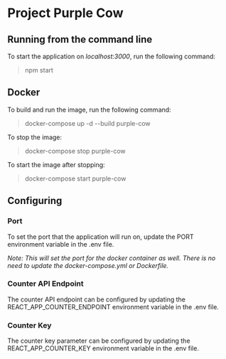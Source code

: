 # Project Purple Cow
## Running from the command line
To start the application on *localhost:3000*, run the following command:
> npm start
## Docker
To build and run the image, run the following command:
> docker-compose up -d --build purple-cow

To stop the image:
> docker-compose stop purple-cow

To start the image after stopping:
> docker-compose start purple-cow
## Configuring
### Port
To set the port that the application will run on, update the PORT environment variable in the .env file.

*Note: This will set the port for the docker container as well. There is no need to update the docker-compose.yml or Dockerfile.*
### Counter API Endpoint
The counter API endpoint can be configured by updating the REACT_APP_COUNTER_ENDPOINT environment variable in the .env file.
### Counter Key
The counter key parameter can be configured by updating the REACT_APP_COUNTER_KEY environment variable in the .env file. 
